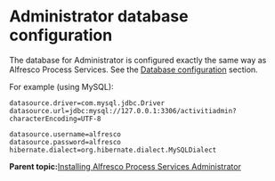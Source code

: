 # Administrator database configuration

The database for Administrator is configured exactly the same way as Alfresco Process Services. See the [Database configuration](databaseConfiguration.md) section.

For example \(using MySQL\):

```
datasource.driver=com.mysql.jdbc.Driver
datasource.url=jdbc:mysql://127.0.0.1:3306/activitiadmin?characterEncoding=UTF-8

datasource.username=alfresco
datasource.password=alfresco
hibernate.dialect=org.hibernate.dialect.MySQLDialect
```

**Parent topic:**[Installing Alfresco Process Services Administrator](../topics/installing_administrator.md)

